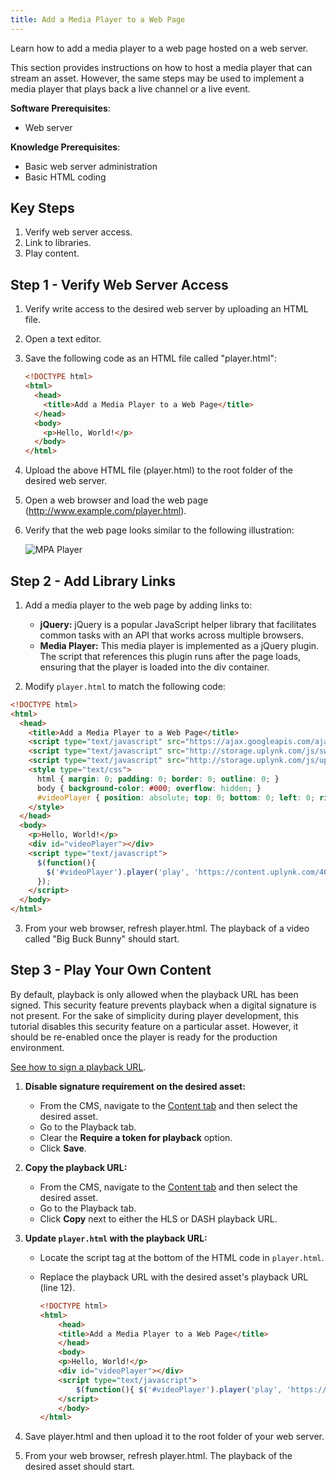 ```yaml
---
title: Add a Media Player to a Web Page
---
```


Learn how to add a media player to a web page hosted on a web server.

This section provides instructions on how to host a media player that can stream an asset. However, the same steps may be used to implement a media player that plays back a live channel or a live event.

**Software Prerequisites**:

- Web server

**Knowledge Prerequisites**:

- Basic web server administration
- Basic HTML coding

## Key Steps

1. Verify web server access.
2. Link to libraries.
3. Play content.

## Step 1 - Verify Web Server Access

1. Verify write access to the desired web server by uploading an HTML file.
2. Open a text editor.
3. Save the following code as an HTML file called "player.html":

   ```html
   <!DOCTYPE html>
   <html>
     <head>
       <title>Add a Media Player to a Web Page</title>
     </head>
     <body>
       <p>Hello, World!</p>
     </body>
   </html>
   ```

4. Upload the above HTML file (player.html) to the root folder of the desired web server.
5. Open a web browser and load the web page (http://www.example.com/player.html).
6. Verify that the web page looks similar to the following illustration:

    ![MPA Player](/images/uplynk/mpa-player.png)

## Step 2 - Add Library Links

1. Add a media player to the web page by adding links to:
   - **jQuery:** jQuery is a popular JavaScript helper library that facilitates common tasks with an API that works across multiple browsers.
   - **Media Player:** This media player is implemented as a jQuery plugin. The script that references this plugin runs after the page loads, ensuring that the player is loaded into the div container.

2. Modify `player.html` to match the following code:

```html
<!DOCTYPE html>
<html>
  <head>
    <title>Add a Media Player to a Web Page</title>
    <script type="text/javascript" src="https://ajax.googleapis.com/ajax/libs/jquery/1.11.3/jquery.min.js"></script>
    <script type="text/javascript" src="http://storage.uplynk.com/js/swfobject.js"></script>
    <script type="text/javascript" src="http://storage.uplynk.com/js/uplynk.js"></script>
    <style type="text/css">
      html { margin: 0; padding: 0; border: 0; outline: 0; }
      body { background-color: #000; overflow: hidden; }
      #videoPlayer { position: absolute; top: 0; bottom: 0; left: 0; right: 0; }
    </style>
  </head>
  <body>
    <p>Hello, World!</p>
    <div id="videoPlayer"></div>
    <script type="text/javascript">
      $(function(){
        $('#videoPlayer').player('play', 'https://content.uplynk.com/468ba4d137a44f7dab3ad028915d6276.m3u8');
      });
    </script>
  </body>
</html>
```
3. From your web browser, refresh player.html. The playback of a video called "Big Buck Bunny" should start.

## Step 3 - Play Your Own Content

By default, playback is only allowed when the playback URL has been signed. This security feature prevents playback when a digital signature is not present. For the sake of simplicity during player development, this tutorial disables this security feature on a particular asset. However, it should be re-enabled once the player is ready for the production environment.

[See how to sign a playback URL](/uplynk/deliver/playback_urls/sign_playback_url).

1. **Disable signature requirement on the desired asset:**

   - From the CMS, navigate to the [Content tab](https://cms.uplynk.com/static/cms2/index.html#/content) and then select the desired asset.
   - Go to the Playback tab.
   - Clear the **Require a token for playback** option.
   - Click **Save**.

2. **Copy the playback URL:**

   - From the CMS, navigate to the [Content tab](https://cms.uplynk.com/static/cms2/index.html#/content) and then select the desired asset.
   - Go to the Playback tab.
   - Click **Copy** next to either the HLS or DASH playback URL.

3. **Update `player.html` with the playback URL:**

   - Locate the script tag at the bottom of the HTML code in `player.html`.
   - Replace the playback URL with the desired asset's playback URL (line 12).

        ```html
        <!DOCTYPE html>
        <html>
            <head>
            <title>Add a Media Player to a Web Page</title>
            </head>
            <body>
            <p>Hello, World!</p>
            <div id="videoPlayer"></div>
            <script type="text/javascript">
                $(function(){ $('#videoPlayer').player('play', 'https://content.uplynk.com/asset/5fa468149f304cbca25db3f4268c2654.mpd'); });
            </script>
            </body>
        </html>
        ```

4. Save player.html and then upload it to the root folder of your web server.

5. From your web browser, refresh player.html. The playback of the desired asset should start.
